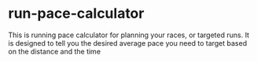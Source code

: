 # run-pace-calculator
This is running pace calculator for planning your races, or targeted runs. It is designed to tell you the desired average pace you need to target based on the distance and the time 
